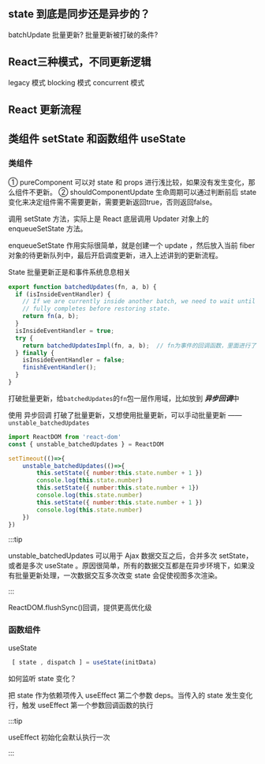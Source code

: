 

state 到底是同步还是异步的？
------------------

batchUpdate 批量更新? 批量更新被打破的条件?


React三种模式，不同更新逻辑
-----------------

legacy 模式
blocking 模式
concurrent 模式


React 更新流程
-------------------


类组件 setState 和函数组件 useState
-------------------

### 类组件

① pureComponent 可以对 state 和 props 进行浅比较，如果没有发生变化，那么组件不更新。
② shouldComponentUpdate 生命周期可以通过判断前后 state 变化来决定组件需不需要更新，需要更新返回true，否则返回false。



调用 setState 方法，实际上是 React 底层调用 Updater 对象上的 enqueueSetState 方法。

enqueueSetState 作用实际很简单，就是创建一个 update ，然后放入当前 fiber 对象的待更新队列中，最后开启调度更新，进入上述讲到的更新流程。

>
State 批量更新正是和事件系统息息相关

```js
export function batchedUpdates(fn, a, b) {
  if (isInsideEventHandler) {
    // If we are currently inside another batch, we need to wait until it
    // fully completes before restoring state.
    return fn(a, b);
  }
  isInsideEventHandler = true;
  try {
    return batchedUpdatesImpl(fn, a, b);  // fn为事件的回调函数，里面进行了多次setState，从代码可以看出，这边直接一次性在fn中执行
  } finally {
    isInsideEventHandler = false;
    finishEventHandler();
  }
}
```

打破批量更新，给`batchedUpdates`的`fn`包一层作用域，比如放到 ***异步回调***中

使用 异步回调 打破了批量更新，又想使用批量更新，可以手动批量更新 —— `unstable_batchedUpdates`

```js
import ReactDOM from 'react-dom'
const { unstable_batchedUpdates } = ReactDOM

setTimeout(()=>{
    unstable_batchedUpdates(()=>{
        this.setState({ number:this.state.number + 1 })
        console.log(this.state.number)
        this.setState({ number:this.state.number + 1})
        console.log(this.state.number)
        this.setState({ number:this.state.number + 1 })
        console.log(this.state.number) 
    })
})
```

:::tip

unstable_batchedUpdates 可以用于 Ajax 数据交互之后，合并多次 setState，或者是多次 useState 。原因很简单，所有的数据交互都是在异步环境下，如果没有批量更新处理，一次数据交互多次改变 state 会促使视图多次渲染。

:::


ReactDOM.flushSync()回调，提供更高优化级


### 函数组件

useState 

```js
 [ state , dispatch ] = useState(initData)
```

如何监听 state 变化？

把 state 作为依赖项传入 useEffect 第二个参数 deps。当传入的 state 发生变化行，触发 useEffect 第一个参数回调函数的执行

:::tip

useEffect 初始化会默认执行一次

:::